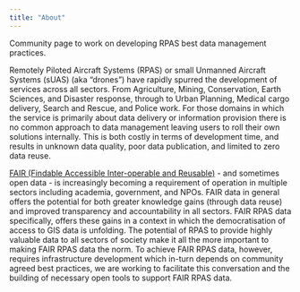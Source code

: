 ```yaml
---
title: "About"
---
```

Community page to work on developing RPAS best data management practices.

Remotely Piloted Aircraft Systems (RPAS) or small Unmanned Aircraft Systems (sUAS) (aka “drones”) have rapidly spurred the development of services across all sectors. From Agriculture, Mining, Conservation, Earth Sciences, and Disaster response, through to Urban Planning, Medical cargo delivery, Search and Rescue, and Police work. For those domains in which the service is primarily about data delivery or information provision there is no common approach to data management leaving users to roll their own solutions internally. This is both costly in terms of development time, and results in unknown data quality, poor data publication, and limited to zero data reuse.

[FAIR (Findable Accessible Inter-operable and Reusable)](https://www.nature.com/articles/sdata201618) - and sometimes open data - is increasingly becoming a requirement of operation in multiple sectors including academia, government, and NPOs. FAIR data in general offers the potential for both greater knowledge gains (through data reuse) and improved transparency and accountability in all sectors. FAIR RPAS data specifically, offers these gains in a context in which the democratisation of access to GIS data is unfolding. The potential of RPAS to provide highly valuable data to all sectors of society make it all the more important to making FAIR RPAS data the norm. To achieve FAIR RPAS data, however, requires infrastructure development which in-turn depends on community agreed best practices, we are working to facilitate this conversation and the building of necessary open tools to support FAIR RPAS data.
